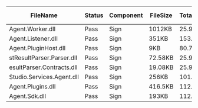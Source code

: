 ﻿ | FileName                  | Status | Component | FileSize | TotalTime(sec) | Upload(sec) | Submit(sec) | SignWait(sec) | Retry Count | 
 |---------------------------|--------|-----------|----------|----------------|-------------|-------------|---------------|-------------|
 | Agent.Worker.dll          | Pass   | Sign      | 1012KB   | 25.98          | 0.55        | 0.8         | 24.5          | 0           | 
 | Agent.Listener.dll        | Pass   | Sign      | 351KB    | 153.5          | 0.46        | 0.41        | 152.02        | 0           | 
 | Agent.PluginHost.dll      | Pass   | Sign      | 9KB      | 80.71          | 0.34        | 0.82        | 79.23         | 0           | 
 | stResultParser.Parser.dll | Pass   | Sign      | 72.58KB  | 25.98          | 0.39        | 0.59        | 24.5          | 0           | 
 | esultParser.Contracts.dll | Pass   | Sign      | 19.08KB  | 25.98          | 0.35        | 0.59        | 24.5          | 0           | 
 | Studio.Services.Agent.dll | Pass   | Sign      | 256KB    | 101.92         | 0.46        | 0.89        | 100.44        | 0           | 
 | Agent.Plugins.dll         | Pass   | Sign      | 416.5KB  | 112.57         | 0.52        | 0.88        | 111.09        | 0           | 
 | Agent.Sdk.dll             | Pass   | Sign      | 193KB    | 112.57         | 0.43        | 0.5         | 111.09        | 0           | 
